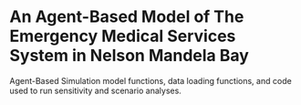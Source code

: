 # An Agent-Based Model of The Emergency Medical Services System in Nelson Mandela Bay
Agent-Based Simulation model functions, data loading functions, and code used to run sensitivity and scenario analyses. 
